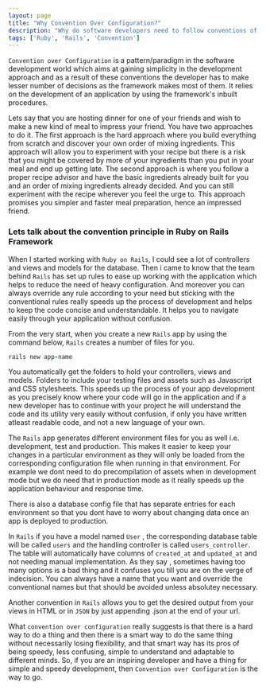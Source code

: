 ```yaml
---
layout: page
title: "Why Convention Over Configuration?"
description: "Why do software developers need to follow conventions of a framework"
tags: ['Ruby', 'Rails', 'Convention']
---
```


`Convention over Configuration` is a pattern/paradigm in the software development world which aims at gaining simplicity in the development approach and as a result of these conventions the developer has to make lesser number of decisions as the framework makes most of them.
It relies on the development of an application by using the framework's inbuilt procedures.

Lets say that you are hosting dinner for one of your friends and wish to make a new kind of meal to impress your friend. You have two approaches to do it.
The first approach is the hard approach where you build everything from scratch and discover your own order of mixing ingredients. This approach will allow you to experiment with your recipe but there is a risk that you might be covered by more of your ingredients than you put in your meal and end up getting late.
The second approach is where you follow a proper recipe advisor and have the basic ingredients already built for you and an order of mixing ingredients already decided. And you can still experiment with the recipe wherever you feel the urge to. This approach promises you simpler and faster meal preparation, hence an impressed friend.


### Lets talk about the convention principle in Ruby on Rails Framework
When I started working with `Ruby on Rails`, I could see a lot of controllers and views and models for the database. Then i came to know that the team behind `Rails` has set up rules to ease up working with the application which helps to reduce the need of heavy configuration.
And moreover you can always override any rule according to your need but sticking with the conventional rules really speeds up the process of development and helps to keep the code concise and understandable. It helps you to navigate easily through your application without confusion.


From the very start, when you create a new `Rails` app by using the command below, `Rails` creates a number of files for you.

~~~ Ruby
rails new app-name
~~~

You automatically get the folders to hold your controllers, views and models.
Folders to include your testing files and assets such as Javascript and CSS stylesheets.
This speeds up the process of your app development as you precisely know where your code will go in the application and if a new developer
has to continue with your project he will understand the code and its utility very easily without confusion, if only you have written atleast readable code, and not a new language of your own.



The `Rails` app generates different environment files for you as well i.e. development, test and production.
This makes it easier to keep your changes in a particular environment as they will only be loaded from the corresponding configuration file when running in that environment.
For example we dont need to do precompilation of assets when in development mode but we do need that in production mode as it really speeds up the application behaviour and response time.

There is also a database config file that has separate entries for each environment so that you dont have to worry about changing data once an app is deployed to production.

In `Rails` if you have a model named `User` , the corresponding database table will be called `users` and the handling controller is called `users_controller`. The table will automatically have columns of `created_at` and `updated_at` and not needing manual implementation.
As they say , sometimes having too many options is a bad thing and it confuses you till you are on the verge of indecision. You can always have a name that you want and override the conventional names but that should be
avoided unless absolutey necessary.


Another convention in `Rails` allows you to get the desired output from your views in HTML  or in `JSON` by just appending .json at the end of your url.

What `convention over configuration` really suggests is that there is a hard way to do a thing and then there is a smart way to do the same thing without necessarily losing flexibility, and that smart way has its pros of being speedy, less confusing, simple to understand and adaptable to different minds.
So, if you are an inspiring developer and have a thing for simple and speedy development, then `Convention over Configuration` is the way to go.





